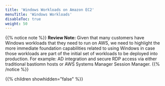 ```yaml
---
title: 'Windows Workloads on Amazon EC2'
menuTitle: 'Windows Workloads'
disableToc: true
weight: 50
---
```


{{% notice note %}}
**Review Note:** Given that many customers have Windows workloads that they need to run on AWS, we need to highlight the more immediate foundation capabilities related to using Windows in case those workloads are part of the initial set of workloads to be deployed into production. For example: AD integration and secure RDP access via either traditional bastiomn hosts or AWS Systems Manager Session Manager.
{{% /notice %}}

{{% children showhidden="false" %}}